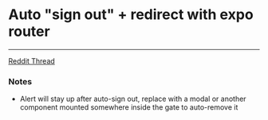 # Auto "sign out" + redirect with expo router

---

[Reddit Thread](https://www.reddit.com/r/reactnative/comments/1envknp/log_out_after_x_seconds_approach/)

### Notes

- Alert will stay up after auto-sign out, replace with a modal or another component mounted somewhere inside the gate to auto-remove it

